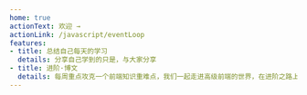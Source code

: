 ```yaml
---
home: true
actionText: 欢迎 →
actionLink: /javascript/eventLoop
features:
- title: 总结自己每天的学习
  details: 分享自己学到的只是，与大家分享
- title: 进阶·博文
  details: 每周重点攻克一个前端知识重难点，我们一起走进高级前端的世界，在进阶之路上，共勉！
---
```

